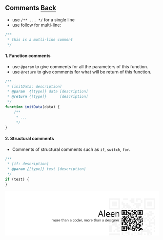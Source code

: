 ## Comments [**Back**](./../README.md)

- use `/** ... */` for a single line
- use follow for multi-line:

```js
/**
 * this is a mutli-line comment
 */
```

#### 1. Function comments

- use `@param` to give comments for all the parameters of this function.
- use `@return` to give comments for what will be return of this function.

```js
/**
 * [initData: description]
 * @param  {[type]} data [description]
 * @return {[type]}      [description]
 */
function initData(data) {
    /**
     * ...
     */
}
```

#### 2. Structural comments

- Comments of structural comments such as `if`, `switch`, `for`.

```js
/** 
 * [if: description]
 * @param {[type]} test [description]
 */
if (test) {
}
```

<a href="http://aleen42.github.io/" target="_blank" ><img src="./../pic/tail.gif"></a>